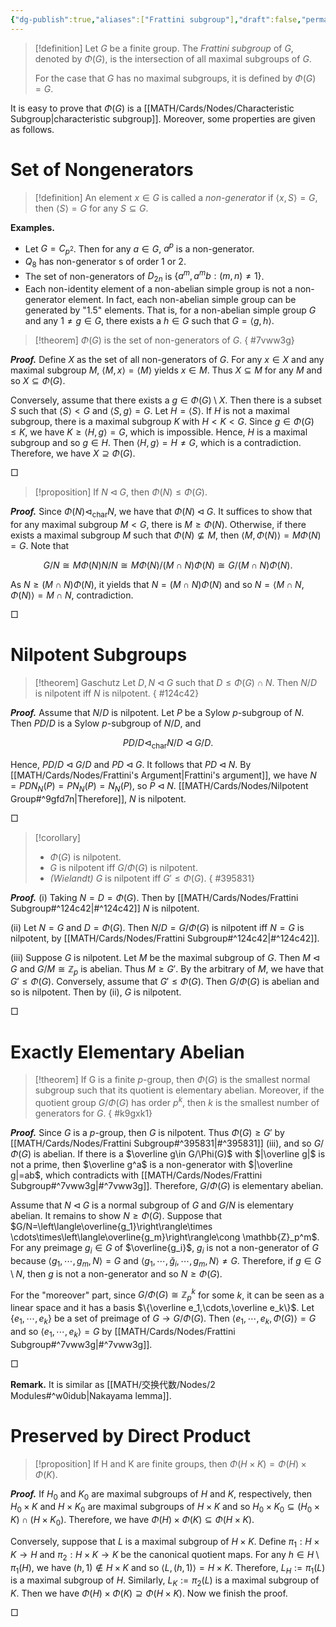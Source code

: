 ```yaml
---
{"dg-publish":true,"aliases":["Frattini subgroup"],"draft":false,"permalink":"/MATH/Cards/Nodes/Frattini Subgroup/","dgPassFrontmatter":true}
---
```



> [!definition]
> Let $G$ be a finite group. The *Frattini subgroup* of $G$, denoted by $\Phi(G)$, is the intersection of all maximal subgroups of $G$. 
> 
> For the case that $G$ has no maximal subgroups, it is defined by $\Phi(G)=G$.

It is easy to prove that $\Phi(G)$ is a [[MATH/Cards/Nodes/Characteristic Subgroup\|characteristic subgroup]]. Moreover, some properties are given as follows.

# Set of Nongenerators

> [!definition]
> An element $x\in G$ is called a *non-generator* if $\left\langle x,S\right\rangle=G$, then $\left\langle S\right\rangle=G$ for any $S\subseteq G$.

**Examples.** 
- Let $G=C_{p^2}$. Then for any $a\in G$, $a^p$ is a non-generator.
- $Q_8$ has non-generator s of order $1$ or $2$.
- The set of non-generators of $D_{2n}$ is $\{a^m,a^mb:(m,n)\neq 1\}$.
- Each non-identity element of a non-abelian simple group is not a non-generator element. In fact, each non-abelian simple group can be generated by "1.5" elements. That is, for a non-abelian simple group $G$ and any $1\neq g\in G$, there exists a $h\in G$ such that $G=\left\langle g,h\right\rangle$.

> [!theorem]
> $\Phi(G)$ is the set of non-generators of $G$. 
{ #7vww3g}


**_Proof._**
Define $X$ as the set of all non-generators of $G$. For any $x\in X$ and any maximal subgroup $M$, $\langle M,x\rangle=\langle M\rangle$ yields $x\in M$. Thus $X\subseteq M$ for any $M$ and so $X\subseteq\Phi(G)$. 

Conversely, assume that there exists a $g\in\Phi(G)\setminus X$. Then there is a subset $S$ such that $\langle S\rangle< G$ and $\langle S,g\rangle=G$. Let $H=\langle S\rangle$. If $H$ is not a maximal subgroup, there is a maximal subgroup $K$ with $H< K< G$. Since $g\in\Phi(G)\leqslant K$, we have $K\geqslant\langle H,g\rangle=G$, which is impossible. Hence, $H$ is a maximal subgroup and so $g\in H$. Then $\langle H,g\rangle=H\neq G$, which is a contradiction. Therefore, we have $X\supseteq\Phi(G)$.
<p align="left">□</p>

> [!proposition]
> If $N\lhd G$, then $\Phi(N)\leqslant\Phi(G)$.

**_Proof._**
Since $\Phi(N)\lhd_{\mathrm{char}}N$, we have that $\Phi(N)\lhd G$. It suffices to show that for any maximal subgroup $M<G$, there is $M\geqslant \Phi(N)$. Otherwise, if there exists a maximal subgroup $M$ such that $\Phi(N)\not\subseteq M$, then $\left\langle M,\Phi(N)\right\rangle=M\Phi(N)=G$. Note that 

$$G/N\cong M\Phi(N)N/N\cong M\Phi(N)\big/(M\cap N)\Phi(N)\cong G/(M\cap N)\Phi(N).$$

As $N\geqslant (M\cap N)\Phi(N)$, it yields that $N=(M\cap N)\Phi(N)$ and so $N=\left\langle M\cap N,\Phi(N)\right\rangle=M\cap N$, contradiction. 
<p align="left">□</p>

# Nilpotent Subgroups

> [!theorem] Gaschutz
> Let $D,N\lhd G$ such that $D\leqslant \Phi(G)\cap N$. Then $N/D$ is nilpotent iff $N$ is nilpotent.
{ #124c42}


**_Proof._**
Assume that $N/D$ is nilpotent. Let $P$ be a Sylow $p$-subgroup of $N$. Then $PD/D$ is a Sylow $p$-subgroup of $N/D$, and 

$$PD/D\lhd_{\mathrm{char}} N/D\lhd G/D.$$

Hence, $PD/D\lhd G/D$ and $PD\lhd G$. It follows that $PD\lhd N$. By [[MATH/Cards/Nodes/Frattini's Argument\|Frattini's argument]], we have $N=PDN_N(P)=PN_N(P)=N_N(P)$, so $P\lhd N$. [[MATH/Cards/Nodes/Nilpotent Group#^9gfd7n\|Therefore]], $N$ is nilpotent.
<p align="left">□</p>

> [!corollary]
> - $\Phi(G)$ is nilpotent.
> - $G$ is nilpotent iff $G/\Phi(G)$ is nilpotent.
> - *(Wielandt)* $G$ is nilpotent iff $G'\leqslant\Phi(G)$.
{ #395831}


**_Proof._**
(i) Taking $N=D=\Phi(G)$. Then by [[MATH/Cards/Nodes/Frattini Subgroup#^124c42\|#^124c42]] $N$ is nilpotent.

(ii) Let $N=G$ and $D=\Phi(G)$. Then $N/D=G/\Phi(G)$ is nilpotent iff $N=G$ is nilpotent, by [[MATH/Cards/Nodes/Frattini Subgroup#^124c42\|#^124c42]].

(iii) Suppose $G$ is nilpotent. Let $M$ be the maximal subgroup of $G$. Then $M\lhd G$ and $G/M\cong \mathbb{Z}_p$ is abelian. Thus $M\geqslant G'$. By the arbitrary of $M$, we have that $G'\leqslant\Phi(G)$. Conversely, assume that $G'\leqslant\Phi(G)$. Then $G/\Phi(G)$ is abelian and so is nilpotent. Then by (ii), $G$ is nilpotent.
<p align="left">□</p>

# Exactly Elementary Abelian

> [!theorem]
> If G is a finite $p$-group, then $\Phi(G)$ is the smallest normal subgroup such that its quotient is elementary abelian. Moreover, if the quotient group $G/\Phi(G)$ has order $p^k$, then $k$ is the smallest number of generators for $G$.
{ #k9gxk1}


**_Proof._**
Since $G$ is a $p$-group, then $G$ is nilpotent. Thus $\Phi(G)\geqslant G'$ by [[MATH/Cards/Nodes/Frattini Subgroup#^395831\|#^395831]] (iii), and so $G/\Phi(G)$ is abelian. If there is a $\overline g\in G/\Phi(G)$ with $|\overline g|$ is not a prime, then $\overline g^a$ is a non-generator with $|\overline g|=ab$, which contradicts with [[MATH/Cards/Nodes/Frattini Subgroup#^7vww3g\|#^7vww3g]]. Therefore, $G/\Phi(G)$ is elementary abelian.

Assume that $N\lhd G$ is a normal subgroup of $G$ and $G/N$ is elementary abelian. It remains to show $N\geqslant\Phi(G)$. Suppose that $G/N=\left\langle\overline{g_1}\right\rangle\times \cdots\times\left\langle\overline{g_m}\right\rangle\cong \mathbb{Z}_p^m$. For any preimage $g_i\in G$ of $\overline{g_i}$, $g_i$ is not a non-generator of $G$ because $\left\langle g_1,\cdots,g_m,N\right\rangle=G$ and $\left\langle g_1,\cdots,\check g_i,\cdots,g_m,N\right\rangle\neq G$. Therefore, if $g\in G\setminus N$, then $g$ is not a non-generator and so $N\geqslant\Phi(G)$. 

For the "moreover" part, since $G/\Phi(G)\cong \mathbb{Z}_p^k$ for some $k$, it can be seen as a linear space and it has a basis $\{\overline e_1,\cdots,\overline e_k\}$. Let $\{e_1,\cdots,e_k\}$ be a set of preimage of $G\to G/\Phi(G)$. Then $\left\langle e_1,\cdots,e_k,\Phi(G)\right\rangle=G$ and so $\left\langle e_1,\cdots,e_k\right\rangle =G$ by [[MATH/Cards/Nodes/Frattini Subgroup#^7vww3g\|#^7vww3g]]. 
<p align="left">□</p>


**Remark.** It is similar as [[MATH/交换代数/Nodes/2 Modules#^w0idub\|Nakayama lemma]]. 

# Preserved by Direct Product

> [!proposition]
> If H and K are finite groups, then $\Phi(H\times K)=\Phi(H)\times\Phi(K)$.

**_Proof._**
If $H_0$ and $K_0$ are maximal subgroups of $H$ and $K$, respectively, then $H_0\times K$ and $H\times K_0$ are maximal subgroups of $H\times K$ and so $H_0\times K_0\subseteq (H_0\times K)\cap(H\times K_0)$. Therefore, we have $\Phi(H)\times \Phi(K)\subseteq\Phi(H\times K)$. 

Conversely, suppose that $L$ is a maximal subgroup of $H\times K$. Define $\pi_1:H\times K\to H$ and $\pi_2:H\times K\to K$ be the canonical quotient maps. For any $h\in H\setminus\pi_1(H)$, we have $(h,1)\notin H\times K$ and so $\left\langle L,(h,1)\right\rangle=H\times K$. Therefore, $L_H:=\pi_1(L)$ is a maximal subgroup of $H$. Similarly, $L_K:=\pi_2(L)$ is a maximal subgroup of $K$. Then we have $\Phi(H)\times \Phi(K)\supseteq\Phi(H\times K)$. Now we finish the proof.
<p align="left">□</p>